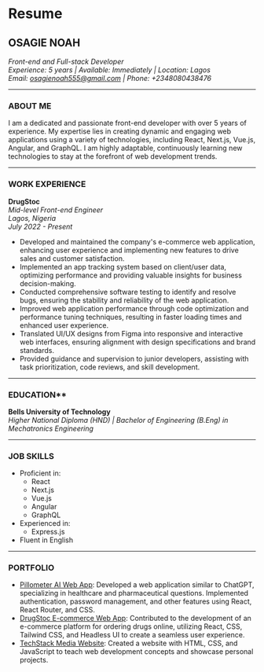 # Resume

## OSAGIE NOAH

*Front-end and Full-stack Developer*  
*Experience: 5 years | Available: Immediately | Location: Lagos*  
*Email: <osagienoah555@gmail.com> | Phone: +2348080438476*

---

### ABOUT ME

I am a dedicated and passionate front-end developer with over 5 years of experience. My expertise lies in creating dynamic and engaging web applications using a variety of technologies, including React, Next.js, Vue.js, Angular, and GraphQL. I am highly adaptable, continuously learning new technologies to stay at the forefront of web development trends.

---

### WORK EXPERIENCE

**DrugStoc**  
*Mid-level Front-end Engineer*  
*Lagos, Nigeria*  
*July 2022 - Present*

- Developed and maintained the company's e-commerce web application, enhancing user experience and implementing new features to drive sales and customer satisfaction.
- Implemented an app tracking system based on client/user data, optimizing performance and providing valuable insights for business decision-making.
- Conducted comprehensive software testing to identify and resolve bugs, ensuring the stability and reliability of the web application.
- Improved web application performance through code optimization and performance tuning techniques, resulting in faster loading times and enhanced user experience.
- Translated UI/UX designs from Figma into responsive and interactive web interfaces, ensuring alignment with design specifications and brand standards.
- Provided guidance and supervision to junior developers, assisting with task prioritization, code reviews, and skill development.

---

### EDUCATION**

**Bells University of Technology**  
*Higher National Diploma (HND) | Bachelor of Engineering (B.Eng) in Mechatronics Engineering*

---

### JOB SKILLS

- Proficient in:
  - React
  - Next.js
  - Vue.js
  - Angular
  - GraphQL
- Experienced in:
  - Express.js
- Fluent in English

---

### PORTFOLIO

- [Pillometer AI Web App](https://pillometer-ai-a045ed731d9a.herokuapp.com): Developed a web application similar to ChatGPT, specializing in healthcare and pharmaceutical questions. Implemented authentication, password management, and other features using React, React Router, and CSS.
- [DrugStoc E-commerce Web App](https://app.drugstoc.com): Contributed to the development of an e-commerce platform for ordering drugs online, utilizing React, CSS, Tailwind CSS, and Headless UI to create a seamless user experience.
- [TechStack Media Website](https://techstackmedia.com): Created a website with HTML, CSS, and JavaScript to teach web development concepts and showcase personal projects.
